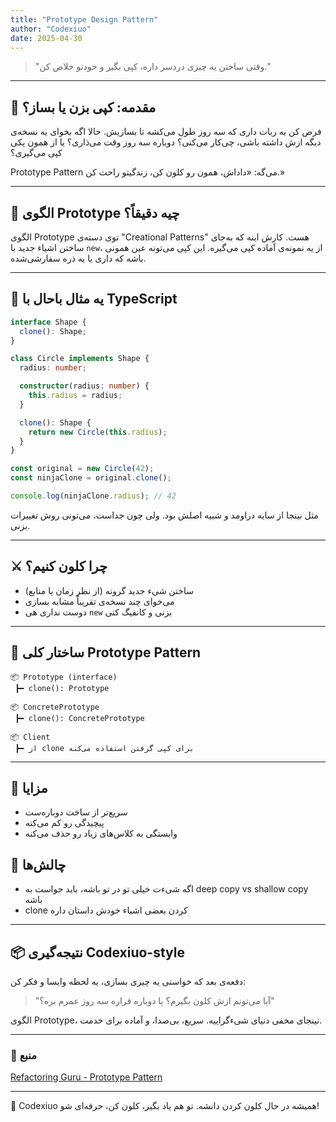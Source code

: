 ```yaml
---
title: "Prototype Design Pattern"
author: "Codexiuo"
date: 2025-04-30
---
```


> "وقتی ساختن یه چیزی دردسر داره، کپی بگیر و خودتو خلاص کن."

---

## 🥷 مقدمه: کپی بزن یا بساز؟

فرض کن یه ربات داری که سه روز طول می‌کشه تا بسازیش. حالا اگه بخوای یه نسخه‌ی دیگه ازش داشته باشی، چی‌کار می‌کنی؟ دوباره سه روز وقت می‌ذاری؟ یا از همون یکی کپی می‌گیری؟

Prototype Pattern می‌گه: «داداش، همون رو کلون کن، زندگیتو راحت کن.»

---

## 🧬 الگوی Prototype چیه دقیقاً؟

الگوی Prototype توی دسته‌ی "Creational Patterns" هست. کارش اینه که به‌جای ساختن اشیاء جدید با `new`، از یه نمونه‌ی آماده کپی می‌گیره. این کپی می‌تونه عین همونی باشه که داری یا یه ذره سفارشی‌شده.

---

## 🧪 یه مثال باحال با TypeScript

```ts
interface Shape {
  clone(): Shape;
}

class Circle implements Shape {
  radius: number;

  constructor(radius: number) {
    this.radius = radius;
  }

  clone(): Shape {
    return new Circle(this.radius);
  }
}

const original = new Circle(42);
const ninjaClone = original.clone();

console.log(ninjaClone.radius); // 42
```

مثل نینجا از سایه دراومد و شبیه اصلش بود. ولی چون جداست، می‌تونی روش تغییرات بزنی.

---

## ⚔️ چرا کلون کنیم؟

- ساختن شیء جدید گرونه (از نظر زمان یا منابع)
- می‌خوای چند نسخه‌ی تقریباً مشابه بسازی
- دوست نداری هی `new` بزنی و کانفیگ کنی

---

## 🧱 ساختار کلی Prototype Pattern

```
📦 Prototype (interface)
 ┣━ clone(): Prototype

📦 ConcretePrototype
 ┣━ clone(): ConcretePrototype

📦 Client
 ┣━ از clone برای کپی گرفتن استفاده می‌کنه
```

---

## 🌟 مزایا

- سریع‌تر از ساخت دوباره‌ست
- پیچیدگی رو کم می‌کنه
- وابستگی به کلاس‌های زیاد رو حذف می‌کنه

## 🐛 چالش‌ها

- اگه شیءت خیلی تو در تو باشه، باید حواست به deep copy vs shallow copy باشه
- clone کردن بعضی اشیاء خودش داستان داره

---

## 📦 نتیجه‌گیری Codexiuo-style

دفعه‌ی بعد که خواستی یه چیزی بسازی، یه لحظه وایسا و فکر کن:

> "آیا می‌تونم ازش کلون بگیرم؟ یا دوباره قراره سه روز عمرم بره؟"

الگوی Prototype، نینجای مخفی دنیای شیء‌گراییه. سریع، بی‌صدا، و آماده برای خدمت.

---

### 🔗 منبع

[Refactoring Guru - Prototype Pattern](https://refactoring.guru/design-patterns/prototype/typescript/example)

---

🧠 Codexiuo همیشه در حال کلون کردن دانشه. تو هم یاد بگیر، کلون کن، حرفه‌ای شو!
